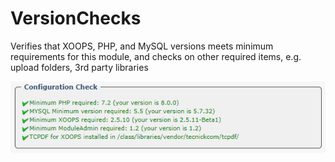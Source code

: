 # VersionChecks


Verifies that XOOPS, PHP, and MySQL versions meets minimum requirements for this module, and checks on other required items, e.g. upload folders, 3rd party libraries


![](../assets/versioncheck.png)



